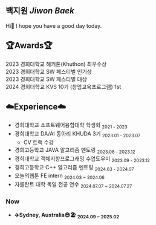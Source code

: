 ## 백지원 *Jiwon Baek*
Hi🤗 I hope you have a good day today.

## 🏆Awards🏆
2023 경희대학교 해커톤(Khuthon) 최우수상<br>
2023 경희대학교 SW 페스티벌 인기상<br>
2023 경희대학교 SW 페스티벌 대상<br>
2024 경희대학교 KVS 10기 (창업교육프로그램) 1st

## ☁️Experience☁️
- 경희대학교 소프트웨어융합대학 학생회  <sub>2021 - 2023</sub>  
- 경희대학교 DA/AI 동아리 KHUDA 3기  <sub>2023.01 - 2023.07</sub> 
  - CV 트랙 수강
- 경희고등학교 JAVA 알고리즘 멘토링  <sub>2023.08 - 2023.12</sub>
- 경희대학교 객체지향프로그래밍 수업도우미  <sub>2023.09 - 2023.12</sub>
- 경희고등학교 C++ 알고리즘 멘토링  <sub>2024.03 - 2024.07</sub>
- 오늘의웹툰 FE intern <sub>2024.03 ~ 2024.06 </sub>
- 자를란트 대학 독일 전공 연수 <sub>2024.07.07 ~ 2024.07.27 </sub>

### Now
- **✈️Sydney, Australia😎🏖️ <sub>2024.09 ~ 2025.02</sub>**
